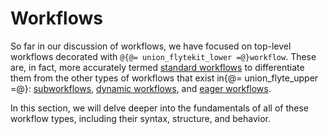 # Workflows

So far in our discussion of workflows, we have focused on top-level workflows decorated with `@{@= union_flytekit_lower =@}workflow`.
These are, in fact, more accurately termed [standard workflows](./standard-workflows.md) to differentiate them from the other types of workflows that exist in{@= union_flyte_upper =@}: [subworkflows](./subworkflows-and-sub-launch-plans.md), [dynamic workflows](./dynamic-workflows), and [eager workflows](./eager-workflows.md).

In this section, we will delve deeper into the fundamentals of all of these workflow types, including their syntax, structure, and behavior.